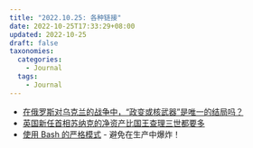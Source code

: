 ```yaml
---
title: "2022.10.25: 各种链接"
date: 2022-10-25T17:33:29+08:00
updated: 2022-10-25
draft: false
taxonomies:
  categories:
    - Journal
  tags:
    - Journal
---
```


- [在俄罗斯对乌克兰的战争中，“政变或核武器”是唯一的结局吗？](https://www.grid.news/story/global/2022/10/24/in-russias-war-against-ukraine-are-a-coup-or-a-nuke-the-only-endgames-left/)
- [英国新任首相苏纳克的净资产比国王查理三世都要多](https://www.businessinsider.com/rishi-sunak-new-uk-prime-minister-wealth-akshata-murthy-britain-2022-10)
- [使用 Bash 的严格模式](http://redsymbol.net/articles/unofficial-bash-strict-mode/) - 避免在生产中爆炸！
